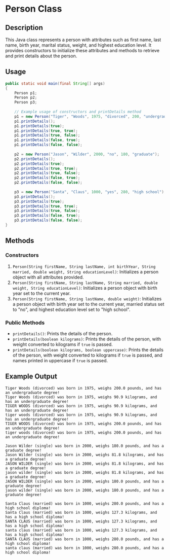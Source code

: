 # Person Class

## Description
This Java class represents a person with attributes such as first name, last name, birth year, marital status, weight, and highest education level. It provides constructors to initialize these attributes and methods to retrieve and print details about the person.

## Usage

```java
public static void main(final String[] args)
{
    Person p1;
    Person p2;
    Person p3;
    
    // Example usage of constructors and printDetails method
    p1 = new Person("Tiger", "Woods", 1975, "divorced", 200, "undergraduate");
    p1.printDetails();
    p1.printDetails(true);
    p1.printDetails(true, true);
    p1.printDetails(true, false);
    p1.printDetails(false, true);
    p1.printDetails(false, false);
    
    p2 = new Person("Jason", "Wilder", 2000, "no", 180, "graduate");
    p2.printDetails();
    p2.printDetails(true);
    p2.printDetails(true, true);
    p2.printDetails(true, false);
    p2.printDetails(false, true);
    p2.printDetails(false, false);
    
    p3 = new Person("Santa", "Claus", 1000, "yes", 280, "high school");
    p3.printDetails();
    p3.printDetails(true);
    p3.printDetails(true, true);
    p3.printDetails(true, false);
    p3.printDetails(false, true);
    p3.printDetails(false, false);
}
```

## Methods

### Constructors

1. `Person(String firstName, String lastName, int birthYear, String married, double weight, String educationLevel)`: Initializes a person object with all attributes provided.
2. `Person(String firstName, String lastName, String married, double weight, String educationLevel)`: Initializes a person object with birth year set to the current year.
3. `Person(String firstName, String lastName, double weight)`: Initializes a person object with birth year set to the current year, married status set to "no", and highest education level set to "high school".

### Public Methods

- `printDetails()`: Prints the details of the person.
- `printDetails(boolean kilograms)`: Prints the details of the person, with weight converted to kilograms if `true` is passed.
- `printDetails(boolean kilograms, boolean uppercase)`: Prints the details of the person, with weight converted to kilograms if `true` is passed, and names printed in uppercase if `true` is passed.

## Example Output

```
Tiger Woods (divorced) was born in 1975, weighs 200.0 pounds, and has an undergraduate degree!
Tiger Woods (divorced) was born in 1975, weighs 90.9 kilograms, and has an undergraduate degree!
TIGER WOODS (divorced) was born in 1975, weighs 90.9 kilograms, and has an undergraduate degree!
tiger woods (divorced) was born in 1975, weighs 90.9 kilograms, and has an undergraduate degree!
TIGER WOODS (divorced) was born in 1975, weighs 200.0 pounds, and has an undergraduate degree!
tiger woods (divorced) was born in 1975, weighs 200.0 pounds, and has an undergraduate degree!

Jason Wilder (single) was born in 2000, weighs 180.0 pounds, and has a graduate degree!
Jason Wilder (single) was born in 2000, weighs 81.8 kilograms, and has a graduate degree!
JASON WILDER (single) was born in 2000, weighs 81.8 kilograms, and has a graduate degree!
jason wilder (single) was born in 2000, weighs 81.8 kilograms, and has a graduate degree!
JASON WILDER (single) was born in 2000, weighs 180.0 pounds, and has a graduate degree!
jason wilder (single) was born in 2000, weighs 180.0 pounds, and has a graduate degree!

Santa Claus (married) was born in 1000, weighs 280.0 pounds, and has a high school diploma!
Santa Claus (married) was born in 1000, weighs 127.3 kilograms, and has a high school diploma!
SANTA CLAUS (married) was born in 1000, weighs 127.3 kilograms, and has a high school diploma!
santa claus (married) was born in 1000, weighs 127.3 kilograms, and has a high school diploma!
SANTA CLAUS (married) was born in 1000, weighs 280.0 pounds, and has a high school diploma!
santa claus (married) was born in 1000, weighs 280.0 pounds, and has a high school diploma!
```
